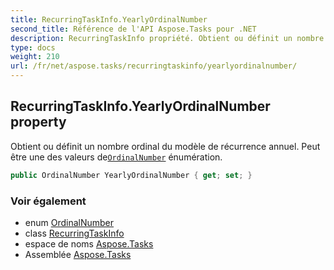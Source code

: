 ```yaml
---
title: RecurringTaskInfo.YearlyOrdinalNumber
second_title: Référence de l'API Aspose.Tasks pour .NET
description: RecurringTaskInfo propriété. Obtient ou définit un nombre ordinal du modèle de récurrence annuel.  Peut être une des valeurs deOrdinalNumber énumération.
type: docs
weight: 210
url: /fr/net/aspose.tasks/recurringtaskinfo/yearlyordinalnumber/
---
```

## RecurringTaskInfo.YearlyOrdinalNumber property

Obtient ou définit un nombre ordinal du modèle de récurrence annuel.  Peut être une des valeurs de[`OrdinalNumber`](../../ordinalnumber/) énumération.

```csharp
public OrdinalNumber YearlyOrdinalNumber { get; set; }
```

### Voir également

* enum [OrdinalNumber](../../ordinalnumber/)
* class [RecurringTaskInfo](../)
* espace de noms [Aspose.Tasks](../../recurringtaskinfo/)
* Assemblée [Aspose.Tasks](../../../)


